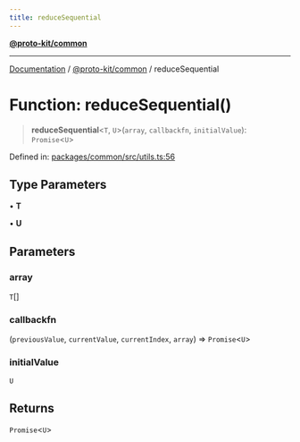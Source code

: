 ```yaml
---
title: reduceSequential
---
```


[**@proto-kit/common**](../README.md)

***

[Documentation](../../../README.md) / [@proto-kit/common](../README.md) / reduceSequential

# Function: reduceSequential()

> **reduceSequential**\<`T`, `U`\>(`array`, `callbackfn`, `initialValue`): `Promise`\<`U`\>

Defined in: [packages/common/src/utils.ts:56](https://github.com/proto-kit/framework/blob/4d6b3b6da51b3edee0fbf25ce72c1f59ec61e891/packages/common/src/utils.ts#L56)

## Type Parameters

• **T**

• **U**

## Parameters

### array

`T`[]

### callbackfn

(`previousValue`, `currentValue`, `currentIndex`, `array`) => `Promise`\<`U`\>

### initialValue

`U`

## Returns

`Promise`\<`U`\>
